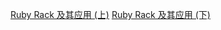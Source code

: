 [Ruby Rack 及其应用 (上)](https://ruby-china.org/topics/31592)
[Ruby Rack 及其应用 (下)](https://ruby-china.org/topics/33055)
